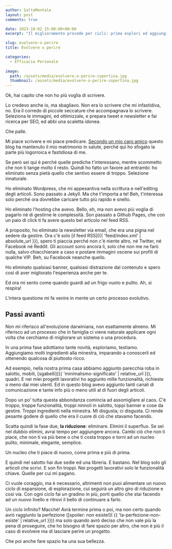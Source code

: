 ```yaml
---
author: SaltoMentale
layout: post
comments: true

date: 2023-10-02 15:00:00+00:00
excerpt: "Il miglioramento procede per cicli: prima esplori ed aggiungi, poi riduci e consolidi."

slug: evolvere-o-perire
title: Evolvere o perire

categories:
  - Efficacia Personale
  
image:
  path: /assets/media/evolvere-o-perire-copertina.jpg
  thumbnail: /assets/media/evolvere-o-perire-copertina.jpg
---
```


Ok, hai capito che non ho più voglia di scrivere.

Lo credevo anche io, ma sbagliavo. Non era lo scrivere che mi infastidiva, no. Era il corredo di piccole seccature che accompagnava lo scrivere. Seleziona le immagini, ed ottimizzale, e prepara tweet e newsletter e fai ricerca per SEO, ed abbi una scaletta idonea. 

Che palle.

Mi piace scrivere e mi piace predicare. [Secondo un mio caro amico](https://finanzacafona.it/) questo blog ha mantenuto il mio matrimonio in salute, perché qui ho sfogato la parte più logorroica e fastidiosa di me.

Se però sei qui è perché quelle prediche t'interessano, mentre scommetto che non ti tange molto il resto. Quindi ho fatto un favore ad entrambi: ho eliminato senza pietà quello che sentivo essere di troppo. Selezione innaturale.

Ho eliminato Wordpress, che mi appesantiva nella scrittura e nell'editing degli articoli. Sono passato a Jekyll. Ma che t'importa a te! Beh, t'interessa solo perché ora dovrebbe caricare tutto più rapido e snello.

Ho eliminato l'hosting che avevo. Bello, eh, ma non avevo più voglia di pagarlo né di gestirne le complessità. Son passato a Github Pages, che con un paio di click ti fa avere questo bel articolo nel feed RSS.

A proposito, ho eliminato la newsletter via email, che era una pigna nel sedere da gestire. Ora c'è solo [il feed RSS]({{ 'feed/index.xml' | absolute_url }}), spero ti piaccia perché non c'è niente altro, né Twitter, né Facebook né Reddit. Gli account sono ancora lì, solo che non me ne farò nulla, salvo chiacchierare a caso e postare immagini oscene sui profili di qualche VIP. Beh, su Facebook neanche quello.

Ho eliminato qualsiasi banner, qualsiasi distrazione dal contenuto e spero così di aver migliorato l'esperienza anche per te.

Ed ora mi sento come quando guardi ad un frigo vuoto e pulito. Ah, si respira! 

L'intera questione mi fa venire in mente un certo processo evolutivo.

## Passi avanti

Non mi riferisco all'evoluzione darwiniana, non esattamente almeno. Mi riferisco ad un processo che in famiglia ci viene naturale applicare ogni volta che cerchiamo di migliorare un sistema o una procedura.

In una prima fase adottiamo tante novità, esploriamo, testiamo. Aggiungiamo molti ingredienti alla minestra, imparando a conoscerli ed ottenendo qualcosa di piuttosto ricco.

Ad esempio, nella nostra prima casa abbiamo aggiunto parecchia roba in salotto, mobili, [sgabelli]({{ 'minimalismo-significato' | relative_url }}), quadri. E nei miei progetti lavorativi ho aggiunto mille funzionalità, richieste o meno dai miei utenti. Ed in questo blog avevo aggiunto tanti canali di comunicazione e tante info più o meno utili al di fuori degli articoli.

Dopo un po' tutta questa abbondanza comincia ad assomigliare al caos. C'è troppo, troppe funzionalità, troppi ninnoli in salotto, toppi banner e cose da gestire. Troppi ingredienti nella minestra. Mi disgusta; ci disgusta. Ci rende pesante godere di quello che era il cuore di ciò che stavamo facendo.

Scatta quindi la fase due, **la riduzione**: eliminare. Elimini il superfluo. Se sei nel dubbio elimini, avrai tempo per aggiungere ancora. Cambi ciò che non ti piace, che non ti va più bene o che ti costa troppo e torni ad un nucleo pulito, minimale, elegante, semplice. 

Un nucleo che ti piace di nuovo, come prima e più di prima.

E quindi nel salotto hai due sedie ed una libreria. E bastano.
Nel blog solo gli articoli che scrivi. E son fin troppi.
Nei progetti lavorativi solo le funzionalità chiave. Quelle per cui mi pagano.

Ci vuole coraggio, ma è necessario, altrimenti non puoi alimentare un nuovo ciclo di espansione, di esplorazione, cui seguirà un altro giro di riduzione e così via. Con ogni ciclo fai un gradino in più, porti quello che stai facendo ad un nuovo livello e ritrovi il bello di continuare a farlo.

Un ciclo infinito? Macché! Avrà termine prima o poi, ma non certo quando avrò raggiunto la perfezione ([spoiler: non esiste!]( {{ 'la-perfezione-non-esiste' | relative_url }})) ma solo quando avrò deciso che non vale più la pena di proseguire, che ho bisogno di fare spazio per altro, che non è più il caso di evolvere ma di lasciare perire un progetto. 

Che poi anche fare spazio ha una sua bellezza.